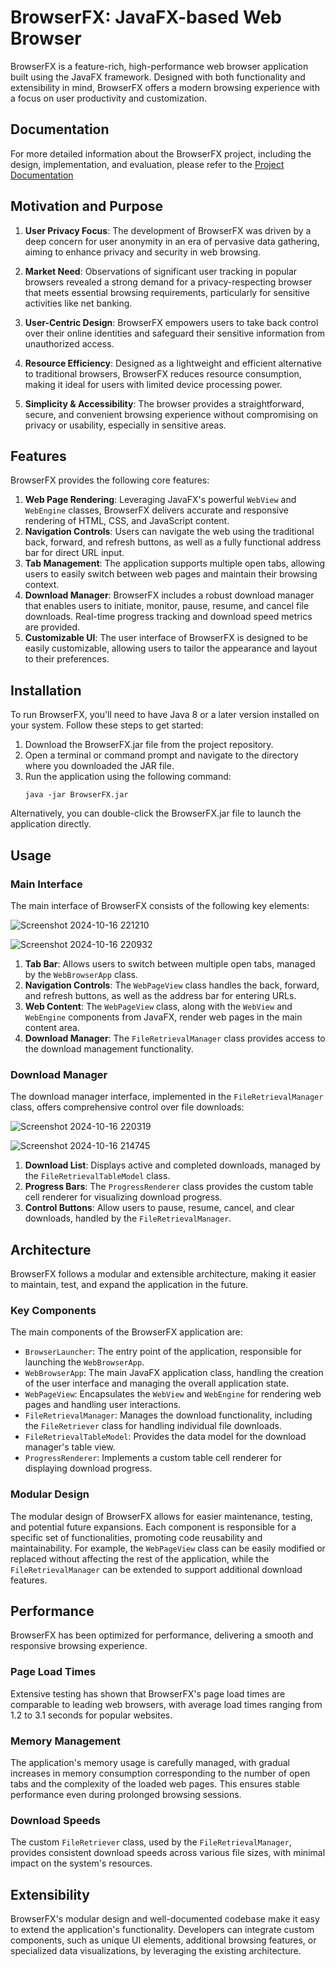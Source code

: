 # BrowserFX: JavaFX-based Web Browser

BrowserFX is a feature-rich, high-performance web browser application built using the JavaFX framework. Designed with both functionality and extensibility in mind, BrowserFX offers a modern browsing experience with a focus on user productivity and customization.

## Documentation

For more detailed information about the BrowserFX project, including the design, implementation, and evaluation, please refer to the [Project Documentation](Ganesh_Kumar_projectreport_github.pdf)

## Motivation and Purpose

1. **User Privacy Focus**: The development of BrowserFX was driven by a deep concern for user anonymity in an era of pervasive data gathering, aiming to enhance privacy and security in web browsing.

2. **Market Need**: Observations of significant user tracking in popular browsers revealed a strong demand for a privacy-respecting browser that meets essential browsing requirements, particularly for sensitive activities like net banking.

3. **User-Centric Design**: BrowserFX empowers users to take back control over their online identities and safeguard their sensitive information from unauthorized access.

4. **Resource Efficiency**: Designed as a lightweight and efficient alternative to traditional browsers, BrowserFX reduces resource consumption, making it ideal for users with limited device processing power.

5. **Simplicity & Accessibility**: The browser provides a straightforward, secure, and convenient browsing experience without compromising on privacy or usability, especially in sensitive areas.


## Features

BrowserFX provides the following core features:

1. **Web Page Rendering**: Leveraging JavaFX's powerful `WebView` and `WebEngine` classes, BrowserFX delivers accurate and responsive rendering of HTML, CSS, and JavaScript content.
2. **Navigation Controls**: Users can navigate the web using the traditional back, forward, and refresh buttons, as well as a fully functional address bar for direct URL input.
3. **Tab Management**: The application supports multiple open tabs, allowing users to easily switch between web pages and maintain their browsing context.
4. **Download Manager**: BrowserFX includes a robust download manager that enables users to initiate, monitor, pause, resume, and cancel file downloads. Real-time progress tracking and download speed metrics are provided.
5. **Customizable UI**: The user interface of BrowserFX is designed to be easily customizable, allowing users to tailor the appearance and layout to their preferences.

## Installation

To run BrowserFX, you'll need to have Java 8 or a later version installed on your system. Follow these steps to get started:

1. Download the BrowserFX.jar file from the project repository.
2. Open a terminal or command prompt and navigate to the directory where you downloaded the JAR file.
3. Run the application using the following command:
   ```
   java -jar BrowserFX.jar
   ```

Alternatively, you can double-click the BrowserFX.jar file to launch the application directly.

## Usage

### Main Interface

The main interface of BrowserFX consists of the following key elements:

![Screenshot 2024-10-16 221210](https://github.com/user-attachments/assets/2afc1101-b978-4327-a2ec-e872a9b77c91)


![Screenshot 2024-10-16 220932](https://github.com/user-attachments/assets/ed74bb57-6847-48f0-96f1-de19e7ab9c40)


1. **Tab Bar**: Allows users to switch between multiple open tabs, managed by the `WebBrowserApp` class.
2. **Navigation Controls**: The `WebPageView` class handles the back, forward, and refresh buttons, as well as the address bar for entering URLs.
3. **Web Content**: The `WebPageView` class, along with the `WebView` and `WebEngine` components from JavaFX, render web pages in the main content area.
4. **Download Manager**: The `FileRetrievalManager` class provides access to the download management functionality.

### Download Manager

The download manager interface, implemented in the `FileRetrievalManager` class, offers comprehensive control over file downloads:

![Screenshot 2024-10-16 220319](https://github.com/user-attachments/assets/624ac29c-de10-4a19-8510-d0de8209bd9f)


![Screenshot 2024-10-16 214745](https://github.com/user-attachments/assets/2244afdd-0379-4b23-9b23-2eee4a49c474)


1. **Download List**: Displays active and completed downloads, managed by the `FileRetrievalTableModel` class.
2. **Progress Bars**: The `ProgressRenderer` class provides the custom table cell renderer for visualizing download progress.
3. **Control Buttons**: Allow users to pause, resume, cancel, and clear downloads, handled by the `FileRetrievalManager`.

## Architecture

BrowserFX follows a modular and extensible architecture, making it easier to maintain, test, and expand the application in the future.

### Key Components

The main components of the BrowserFX application are:

- `BrowserLauncher`: The entry point of the application, responsible for launching the `WebBrowserApp`.
- `WebBrowserApp`: The main JavaFX application class, handling the creation of the user interface and managing the overall application state.
- `WebPageView`: Encapsulates the `WebView` and `WebEngine` for rendering web pages and handling user interactions.
- `FileRetrievalManager`: Manages the download functionality, including the `FileRetriever` class for handling individual file downloads.
- `FileRetrievalTableModel`: Provides the data model for the download manager's table view.
- `ProgressRenderer`: Implements a custom table cell renderer for displaying download progress.

### Modular Design

The modular design of BrowserFX allows for easier maintenance, testing, and potential future expansions. Each component is responsible for a specific set of functionalities, promoting code reusability and maintainability. For example, the `WebPageView` class can be easily modified or replaced without affecting the rest of the application, while the `FileRetrievalManager` can be extended to support additional download features.

## Performance

BrowserFX has been optimized for performance, delivering a smooth and responsive browsing experience.

### Page Load Times

Extensive testing has shown that BrowserFX's page load times are comparable to leading web browsers, with average load times ranging from 1.2 to 3.1 seconds for popular websites.

### Memory Management

The application's memory usage is carefully managed, with gradual increases in memory consumption corresponding to the number of open tabs and the complexity of the loaded web pages. This ensures stable performance even during prolonged browsing sessions.

### Download Speeds

The custom `FileRetriever` class, used by the `FileRetrievalManager`, provides consistent download speeds across various file sizes, with minimal impact on the system's resources.

## Extensibility

BrowserFX's modular design and well-documented codebase make it easy to extend the application's functionality. Developers can integrate custom components, such as unique UI elements, additional browsing features, or specialized data visualizations, by leveraging the existing architecture.

